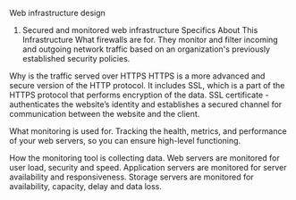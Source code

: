 Web infrastructure design
1. Secured and monitored web infrastructure
Specifics About This Infrastructure
What firewalls are for.
They monitor and filter incoming and outgoing network traffic based on an organization's previously established security policies.

Why is the traffic served over HTTPS
HTTPS is a more advanced and secure version of the HTTP protocol. It includes SSL, which is a part of the HTTPS protocol that performs encryption of the data. SSL certificate - authenticates the website’s identity and establishes a secured channel for communication between the website and the client.

What monitoring is used for.
Tracking the health, metrics, and performance of your web servers, so you can ensure high-level functioning.

How the monitoring tool is collecting data.
Web servers are monitored for user load, security and speed. Application servers are monitored for server availability and responsiveness. Storage servers are monitored for availability, capacity, delay and data loss.
